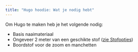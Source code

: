 ```yaml
---
title: "Hugo hoodie: Wat je nodig hebt"
---
```


Om Hugo te maken heb je het volgende nodig:

- Basis naaimateriaal
- Ongeveer 2 meter van een geschikte stof ([zie Stofopties](/docs/designs/hugo/fabric))
- Boordstof voor de zoom en manchetten
